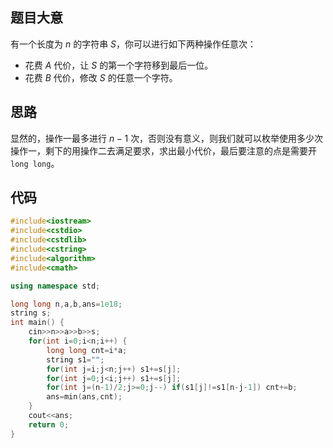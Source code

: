 ## 题目大意
有一个长度为 $n$ 的字符串 $S$，你可以进行如下两种操作任意次：

- 花费 $A$ 代价，让 $S$ 的第一个字符移到最后一位。
- 花费 $B$ 代价，修改 $S$ 的任意一个字符。

## 思路
显然的，操作一最多进行 $n-1$ 次，否则没有意义，则我们就可以枚举使用多少次操作一，剩下的用操作二去满足要求，求出最小代价，最后要注意的点是需要开 `long long`。
## 代码
```cpp
#include<iostream>
#include<cstdio>
#include<cstdlib>
#include<cstring>
#include<algorithm>
#include<cmath>

using namespace std;

long long n,a,b,ans=1e18;
string s;
int main() {
	cin>>n>>a>>b>>s;
	for(int i=0;i<n;i++) {
		long long cnt=i*a;
		string s1="";
		for(int j=i;j<n;j++) s1+=s[j];
		for(int j=0;j<i;j++) s1+=s[j];
		for(int j=(n-1)/2;j>=0;j--) if(s1[j]!=s1[n-j-1]) cnt+=b;
		ans=min(ans,cnt);
	}
	cout<<ans;
	return 0;
}
```